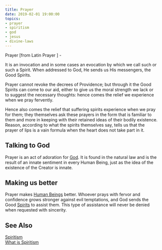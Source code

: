 ```yaml
---
title: Prayer
date: 2019-02-01 19:00:00
topics:
- prayer
- spiritism
- god
- jesus
- divine-laws
---
```


Prayer [from Latin Prayer ] -

It is an invocation and in some cases an evocation by which we call such or
such a Spirit. When addressed to God, He sends us His messengers, the Good
Spirits. 

Prayer cannot revoke the decrees of Providence; but through it the Good Spirits
can come to our aid, either to give us the moral strength we lack or to suggest
the necessary thoughts: hence comes the relief we experience when we pray
fervently. 

Hence also comes the relief that suffering spirits experience when we pray for
them; they themselves ask these prayers in the form that is familiar to them
and more in keeping with their retained ideas of their bodily existence.
Reason, according to what the spirits themselves say, tells us that the prayer
of lips is a vain formula when the heart does not take part in it.

## Talking to God
Prayer is an act of adoration for [God](/about/god). It is found in the natural law 
and is the result of an innate sentiment in every Human Being, just as the idea of the existence of the Creator is innate.

## Making us better
Prayer makes [Human Beings](/about/human-being) better. Whoever prays with fervor and confidence grows stronger against evil temptations, and God sends the Good [Spirits](/about/spiritss) to assist them. This type of assistance will never be denied when requested with sincerity. 

## See Also 
[Spiritism](/spiritism)  
[What is Spiritism](/spiritism/about)  
